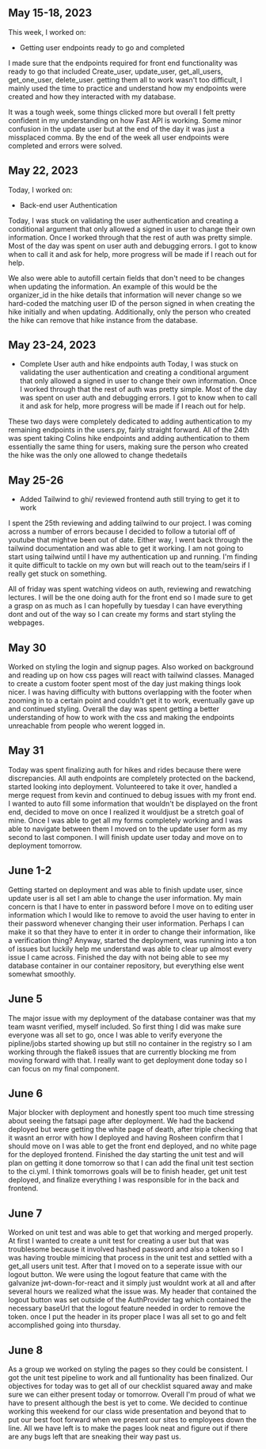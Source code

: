 ## May 15-18, 2023

This week, I worked on:

* Getting user endpoints ready to go and completed

I made sure that the endpoints required for front end 
functionality was ready to go that included Create_user, 
update_user, get_all_users, get_one_user, delete_user. 
getting them all to work wasn't too difficult, I mainly 
used the time to practice and understand how my endpoints 
were created and how they interacted with my database. 


It was a tough week, some things clicked more but overall
I felt pretty confident in my understanding on how Fast 
API is working. Some minor confusion in the update user 
but at the end of the day it was just a missplaced comma.
By the end of the week all user endpoints were completed 
and errors were solved.



## May 22, 2023

Today, I worked on:

* Back-end user Authentication 


Today, I was stuck on validating the user authentication
and creating a conditional argument that only allowed
a signed in user to change their own information. Once 
I worked through that the rest of auth was pretty simple.
Most of the day was spent on user auth and debugging errors.
I got to know when to call it and ask for help, more 
progress will be made if I reach out for help.

We also were able to autofill certain fields that don't 
need to be changes when updating the information. An 
example of this would be the organizer_id in the hike 
details that information will never change so we 
hard-coded the matching user ID of the person signed in
when creating the hike initially and when updating. 
Additionally, only the person who created the hike can 
remove that hike instance from the database.  

## May 23-24, 2023

* Complete User auth and hike endpoints auth
Today, I was stuck on validating the user authentication
and creating a conditional argument that only allowed
a signed in user to change their own information. Once 
I worked through that the rest of auth was pretty simple.
Most of the day was spent on user auth and debugging errors.
I got to know when to call it and ask for help, more 
progress will be made if I reach out for help.

These two days were completely dedicated to adding 
authentication to my remaining endpoints in the users.py, 
fairly straight forward. All of the 24th was spent taking
Colins hike endpoints and adding authentication to them
essentially the same thing for users, making sure the 
person who created the hike was the only one allowed to 
change thedetails

## May 25-26

* Added Tailwind to ghi/ reviewed frontend auth still trying to get it to work


I spent the 25th reviewing and adding tailwind to our 
project. I was coming across a number of errors because 
I decided to follow a tutorial off of youtube that 
mightve been out of date. Either way, I went back through 
the tailwind documentation and was able to get it working. 
I am not going to start using tailwind until I have my 
authentication up and running. I'm finding it quite 
difficult to tackle on my own but will reach out to the 
team/seirs if I really get stuck on something.

All of friday was spent watching videos on auth, 
reviewing and rewatching lectures. I will be the one 
doing auth for the front end so I made sure to get a grasp 
on as much as I can hopefully by tuesday I can have
everything dont and out of the way so I can create
my forms and start styling the webpages.

## May 30
Worked on styling the login and signup pages. Also worked 
on background and reading up on how css pages will react 
with tailwind classes. Managed to create a custom footer 
spent most of the day just making things look nicer. I was
having difficulty with buttons overlapping with the footer
when zooming in to a certain point and couldn't get it to 
work, eventually gave up and continued styling. Overall the 
day was spent getting a better understanding of how to work 
with the css and making the endpoints unreachable from 
people who werent logged in.

## May 31
Today was spent finalizing auth for hikes and rides because 
there were discrepancies. All auth endpoints are completely 
protected on the backend, started looking into deployment. 
Volunteered to take it over, handled a merge request from 
kevin and continued to debug issues with my front end. I 
wanted to auto fill some information that wouldn't be
displayed on the front end, decided to move on once I 
realized it wouldjust be a stretch goal of mine. Once I was 
able to get all my forms completely working and I was able 
to navigate between them I moved on to the update user form 
as my second to last componen. I will finish update user 
today and move on to deployment tomorrow.

## June 1-2
Getting started on deployment and was able to finish update 
user, since update user is all set I am able to change the 
user information. My main concern is that I have to enter in 
password before I move on to editing user information which 
I would like to remove to avoid the user having to enter in 
their password whenever changing their user information.
Perhaps I can make it so that they have to enter it in order 
to change their information, like a verification thing? 
Anyway, started the deployment, was running into a ton of 
issues but luckily help me understand was able to clear up
almost every issue I came across. Finished the day with 
not being able to see my database container in our 
container repository, but everything else went somewhat 
smoothly.

## June 5
The major issue with my deployment of the database container
was that my team wasnt verified, myself included. So first
thing I did was make sure everyone was all set to go, once I
was able to verify everyone the pipline/jobs started showing
up but still no container in the registry so I am working 
through the flake8 issues that are currently blocking me 
from moving forward with that. I really want to get 
deployment done today so I can focus on my final component. 

## June 6
Major blocker with deployment and honestly spent too much time 
stressing about seeing the fatsapi page after deployment. We 
had the backend deployed but were getting the white page of 
death, after triple checking that it wasnt an error with how
I deployed and having Rosheen confirm that I should move on 
I was able to get the front end deployed, and no white page
for the deployed frontend. Finished the day starting the unit
test and will plan on getting it done tomorrow so that I can 
add the final unit test section to the ci.yml. I think 
tomorrows goals will be to finish header, get unit test
deployed, and finalize everything I was responsible for in the
back and frontend. 

## June 7
Worked on unit test and was able to get that working and merged
properly. At first I wanted to create a unit test for creating 
a user but that was troublesome because it involved hashed
password and also a token so I was having trouble mimicing that 
process in the unit test and settled with a get_all users unit
test. After that I moved on to a seperate issue with our logout 
button. We were using the logout feature that came with the 
galvanize jwt-down-for-react and it simply just wouldnt work at 
all and after several hours we realized what the issue was. 
My header that contained the logout button was set outside of 
the AuthProvider tag which contained the necessary baseUrl that 
the logout feature needed in order to remove the token. once I
put the header in its proper place I was all set to go and felt
accomplished going into thursday.

## June 8 
As a group we worked on styling the pages so they could be 
consistent. I got the unit test pipeline to work and all 
funtionality has been finalized. Our objectives for today was
to get all of our checklist squared away and make sure we can 
either present today or tomorrow. Overall I'm proud of what we 
have to present although the best is yet to come. We decided 
to continue working this weekend for our class wide 
presentation and beyond that to put our best foot forward when
we present our sites to employees down the line. All we have 
left is to make the pages look neat and figure out if there 
are any bugs left that are sneaking their way past us. 